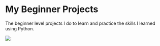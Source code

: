 # My Beginner Projects

The beginner level projects I do to learn and practice the skills I learned using Python.

![](https://www.donanimhaber.com/images/images/haber/134661/1400x1400dogecoin-in-doge-kopeginin-nft-si-4-milyon-dolara-satildi.jpg)
